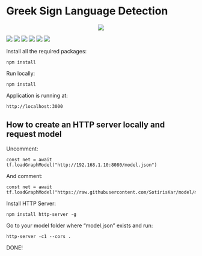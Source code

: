 # Greek Sign Language Detection

<p align="center">
   <img src="https://user-images.githubusercontent.com/36128807/145409483-9e276455-b2a9-48ba-bdb7-e86ff591525e.jpeg" >
</p>

[![](https://img.shields.io/badge/Python-3.8-blue)](https://www.python.org/)
[![](https://img.shields.io/badge/Tensorflow-2.5.0-orange)](https://www.tensorflow.org/)
[![](https://img.shields.io/badge/NumPy-1.21.1-lightblue)](https://numpy.org/)
[![](https://img.shields.io/badge/Pandas-1.3.2-darkblue)](https://pandas.pydata.org/)
[![](https://img.shields.io/badge/OpenCV-4.5.3-brightgreen)](https://opencv.org/)
[![](https://img.shields.io/badge/react-17.0.0-9cf)](https://reactjs.org/)

Install all the required packages:

    npm install

Run locally:

    npm install

Application is running at:

    http://localhost:3000


## How to create an HTTP server locally and request model

Uncomment:

    const net = await tf.loadGraphModel("http://192.168.1.10:8080/model.json")

And comment:

    const net = await tf.loadGraphModel("https://raw.githubusercontent.com/SotirisKar/model/main/model/model.json")

Install HTTP Server:

    npm install http-server -g

Go to your model folder where “model.json” exists and run:

    http-server -c1 --cors .
    
DONE!
    
